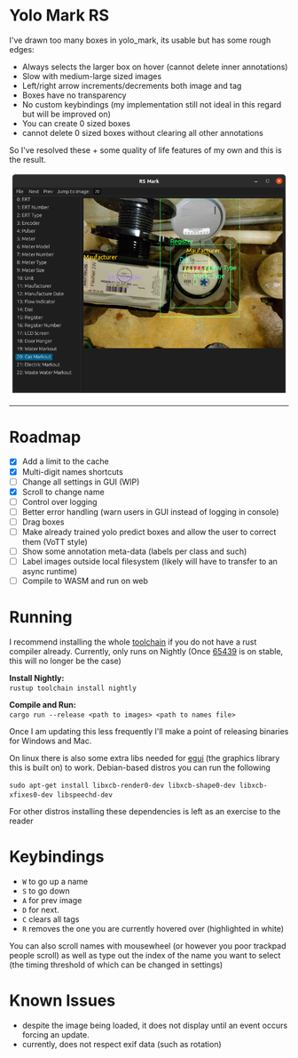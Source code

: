 # Yolo Mark RS

I've drawn too many boxes in yolo_mark, its usable but has some rough edges:

- Always selects the larger box on hover (cannot delete inner annotations)
- Slow with medium-large sized images
- Left/right arrow increments/decrements both image and tag
- Boxes have no transparency
- No custom keybindings (my implementation still not ideal in this regard but will be improved on)
- You can create 0 sized boxes
- cannot delete 0 sized boxes without clearing all other annotations

So I've resolved these + some quality of life features of my own and this is the result.

![img.png](img.png)

---
# Roadmap

- [x] Add a limit to the cache
- [x] Multi-digit names shortcuts
- [ ] Change all settings in GUI (WIP)
- [X] Scroll to change name
- [ ] Control over logging
- [ ] Better error handling (warn users in GUI instead of logging in console)
- [ ] Drag boxes
- [ ] Make already trained yolo predict boxes and allow the user to correct them (VoTT style)
- [ ] Show some annotation meta-data (labels per class and such)
- [ ] Label images outside local filesystem (likely will have to transfer to an async runtime)
- [ ] Compile to WASM and run on web 

# Running

I recommend installing the whole [toolchain](https://rustup.rs/) if you do not have a rust compiler already. Currently, only runs on Nightly (Once [65439](https://github.com/rust-lang/rust/issues/65439) is on stable, this will no longer be the case)

__Install Nightly:__\
`rustup toolchain install nightly`
 
__Compile and Run:__\
`cargo run --release <path to images> <path to names file>`

Once I am updating this less frequently I'll make a point of releasing binaries for Windows and Mac.

On linux there is also some extra libs needed for [egui](https://github.com/emilk/egui) (the graphics library this is built on) to work. Debian-based distros you can run the
following

`sudo apt-get install libxcb-render0-dev libxcb-shape0-dev libxcb-xfixes0-dev libspeechd-dev`

For other distros installing these dependencies is left as an exercise to the reader

# Keybindings

- `W` to go up a name 
- `S` to go down
- `A` for prev image
- `D` for next.
- `C` clears all tags
- `R` removes the one you are currently hovered over (highlighted in white)

You can also scroll names with mousewheel (or however you poor trackpad people scroll)
as well as type out the index of the name you want to select (the timing threshold of which can be changed in settings)

# Known Issues

- despite the image being loaded, it does not display until an event occurs forcing an update.
- currently, does not respect exif data (such as rotation)

